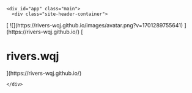 
    <div id="app" class="main">
      <div class="site-header-container">
  <div class="site-header">
    <div class="left">
      [
        ![](https://rivers-wqj.github.io/images/avatar.png?v=1701289755641)
      ](https://rivers-wqj.github.io/)
      [
        <h1 class="site-title">rivers.wqj</h1>
      ](https://rivers-wqj.github.io/)
    </div>
    <div class="right">
      <transition name="fade">
        <i class="icon" :class="{ 'icon-close-outline': menuVisible, 'icon-menu-outline': !menuVisible }" @click="menuVisible = !menuVisible"></i>
      </transition>
    </div>
  </div>
</div>

<transition name="fade">
  <div class="menu-container" style="display: none;" v-show="menuVisible">
    <div class="menu-list">
      
        
          [
            首页
          ](file:///c:/)
        
      
        
          [
            归档
          ](file:///c:/archives)
        
      
        
          [
            标签
          ](file:///c:/tags)
        
      
        
          [
            关于
          ](file:///c:/post/about)
        
      
    </div>
  </div>
</transition>


      <div class="content-container">
        <div class="post-detail">
          
          ## 还东南教我如何不断肠
          <div class="post-info post-detail-info">
            <span><i class="icon-calendar-outline"></i> 2023-09-01</span>
            
          </div>
          <div class="post-content" v-pre="">
            **2023.9.1**  
&#10;今天读到韦庄的《菩萨蛮》，现如今看“未老莫还乡，还乡须断肠”，有一丝悲戚。  
&#10;我始终在向外逃离，我没有想象过在苏州工作和生活的情景，我只是知道我会回来。  
&#10;但是出去之后真的能够回来吗，或者说能常常回来吗。  
&#10;我不知道，或许彼时某刻须断肠。
今天傍晚和妈妈去姐姐家玩，她骑电瓶车，我骑自行车。外婆家的小巷里没有路灯，回来的时候妈妈在后面，我靠着她电瓶车上的灯才看清前面的路。骑到了公路上，她说周末要不要骑车去观前街。她说她开车到地铁站，我骑车到地铁车。我说好啊，想在有限的时间多陪妈妈玩。又认真想了一下，骑自行车去似乎太累了，大汗淋漓然后去逛街有点不妥，就说“还是你载我吧”。每次坐妈妈的电瓶车，她总是嫌我重，电瓶车电量的指针一下子就往回跑了。但是她每次都还是乐意载我。她说要不一起去看电影吧，我知道她这是嫉妒了，因为我才问姐姐要不要一起去看《奥本海默》。她说要不一起骑车去逛超市吧，上次，也就是一个月前，行到半路，在瓢泼大雨中折返了，她还记得。
我总觉得时间有限，自己的记性也越发不行，所以想记录和家人的一切。我不能光在这里记录兴趣爱好和朋友，而把家人忘记了。
前天是爸爸开车来苏州站接我的，妈妈也一起。因为她觉得有趣，还给我带了个桃子，怕我坐了那么久的高铁会饿。她也知道她的女儿是不会饿到自己的，不过但凡有什么吃的都想带给女儿。送去高铁站的路上要带吃的，来接高铁站接也要带吃的。
以往白天到苏州，通常是爸爸一个人来接我，我坐在副驾上，两个人聊着聊着就要吵起来。前天可能是因为我和妈妈一直在讲话，他就没说话。但，我还是觉得爸爸比起以前，好像沉默了一点。
**2023.9.3**  
&#10;爷爷的助听器需要保养，趁着周日妈妈想和我一起去市里帮爷爷保养。我也就刚起床吃了个午饭，总觉得什么事情都还没有做，心里有一点拒绝。但是看妈妈兴致勃勃，就欣然答应了。
打车去地铁站的路上，妈妈说其实从家里到地铁站骑电瓶车最灵活，公交车的话既要等它来又要等一站站停，上一次爸爸开车带着她走了一遍路之后她就常常一个人骑电瓶车去。打车去的话又容易晕车，话正说着她已经有些晕车了。我说好，那下次一起骑电瓶车去地铁站。我很想告诉她我现在很敢骑电瓶车了，在昆明的时候一个人骑共享电瓶车（实际叫助力车）来回两小时，冒着风雨去吃炒菌子。还是一件有点酷的事情，但我只好不说，因为她一直以为我在北京呆着。
给爷爷保养完助听器，我们买上奶茶，就去排队买一家手撕面包。排了很久，观察了一下一次只有21个面包，前面排队的人基本都要2-3个。烤制大概是10-15分钟一次。妈妈说她第一次买这家手撕面包的时候是6块钱一个，几年间涨到了10块钱一个，不变的是一直要排队，因为香气实在太诱人了。这家店的隔壁是一家蜜雪冰城，排队的时候妈妈比我更敏锐地观察到面包店的老板去蜜雪冰城为不停歇的员工点了奶茶，而我只看到面包店收银员去取奶茶分给三个面包师傅的场面。
**2023.9.9-9.10**  
&#10;这一周和姐姐姐夫以及琴一起去周边游了，从家里出发一路驱车前往天目湖。姐姐是我的堂姐，而琴是姐姐的表姐，我和琴因为姐姐而联系起来。周六晚，我还趴在酒店床上看书，琴就跟我说她觉得这一趟出来心情变好了，前几天因为创业合伙人的事情郁郁寡欢。我在家一直被认为是一个外向的人，每次都要和姐夫各种斗嘴。但是和琴一比，我还是呆子气很重。琴以前也自陈过自己有一些抑郁，表面上看上去嘻嘻哈哈疯疯癫癫，晚上其实都偷偷哭泣。琴待人处世真的很好，我虽然不是她血缘上的妹妹，但她也是全心全意对我好。这样的人，被亲近的人以计较之心相待怎么会开心呢。我希望琴快乐，我希望琴的事业能成功，我希望琴能够找到值得她喜欢的另一半。
琴说得很对，这一趟出来很开心，开心到每隔几分钟就要笑到肚子痛，因为我们总是不断地在互相贫嘴，比如，姐夫给大家点了个588的（难吃）鱼头，我们贬损他果然不是阳澄湖人，是洋葱头。他就要要挟“钱洁，等会儿你自己走到酒店去吧”“钱洁，奶茶没得喝了”，假意威胁不开车的我们。就连说到屎尿屁这种事情都变得趣味无穷。
突然想到胡晰，他是姐姐的表弟，我们也从小一起玩，但是自从他结婚，我们就再也没有一起玩过了。  
&#10;亲人间的快乐很纯粹，尤其是和姐姐他们玩，是一种回归孩童的快乐。
**2023.9.28**  
&#10;今天看到签证在派送的消息，一边忙着整点欧元，一遍收拾晚上去找朋友。就在打车去的路上，接到舅妈的电话，说是我爸被车撞了。我们分别才不过几分钟，怎么会呢。我打电话给妈妈确认，她的信号不好，问了几遍“爸爸呢”，都听不见。我这才预感不好，最后妈妈很急促地说“爸爸被车撞了”。
这一年，我一直在担心失去家人。但也一直没有准备好。
但是意外是来得如此之快，我想象过在某个急风骤雨的晚上爸爸或者爷爷失去生命，但没有料想到只是在去外婆家的路上就能够出车祸。幸好爸爸最后只是断了骨头，脑袋只是一些皮外伤。

          </div>
        </div>

        
          <div class="next-post">
            [
              <h3 class="post-title">
                下一篇：2023年和小丰的明信片
              </h3>
            ](https://rivers-wqj.github.io/post/2023-nian-xiao-feng-shou-dao-de-ming-xin-pian/)
          </div>
          
      </div>

      

      <div class="site-footer">
  <div class="slogan">Let's shoot for the moon and land among the stars</div>
  <div class="social-container">
    
      
        [
          <i class="fab fa-github"></i>
        ](https://github.com/rivers-wqj)
      
    
      
    
      
    
      
    
      
    
  </div>
  Powered by [Gridea](https://github.com/getgridea/gridea) | [RSS](https://rivers-wqj.github.io/atom.xml)
</div>


    </div>
    




  

